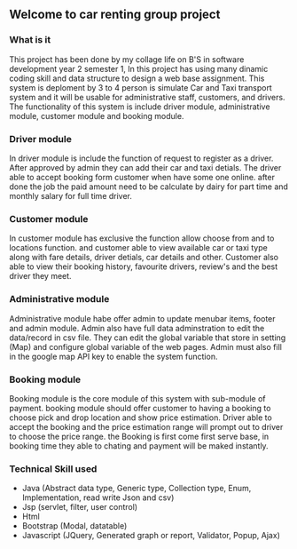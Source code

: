 ## Welcome to car renting group project


### What is it 
This project has been done by my collage life on B'S in software development year 2 semester 1, In this project has using many dinamic coding skill and data structure to design a web base assignment. This system is deploment by 3 to 4 person is simulate Car and Taxi transport system and it will be usable for administrative staff, customers, and drivers. The functionality of this system is include driver module, administrative module, customer module and booking module.

### Driver module
In driver module is include the function of request to register as a driver. After approved by admin they can add their car and taxi detials. The driver able to accept booking form customer when have some one online. after done the job the paid amount need to be calculate by dairy for part time and monthly salary for full time driver.

### Customer module
In customer module has exclusive the function allow choose from and to locations function. and customer able to view available car or taxi type along with fare details, driver detials, car details and other. Customer also able to view their booking history, favourite drivers, review's and the best driver they meet.

### Administrative module
Administrative module habe offer admin to update menubar items, footer and admin module. Admin also have full data adminstration to edit the data/record in csv file. They can edit the global variable that store in setting (Map) and configure global variable of the web pages. Admin must also fill in the google map API key to enable the system function.

### Booking module
Booking module is the core module of this system with sub-module of payment. booking module should offer customer to having a booking to choose pick and drop location and show price estimation. Driver able to accept the booking and the price estimation range will prompt out to driver to choose the price range. the Booking is first come first serve base, in booking time they able to chating and payment will be maked instantly.


### Technical Skill used 
- Java (Abstract data type, Generic type, Collection type, Enum, Implementation, read write Json and csv)
- Jsp (servlet, filter, user control)
- Html 
- Bootstrap (Modal, datatable)
- Javascript (JQuery, Generated graph or report, Validator, Popup, Ajax)
